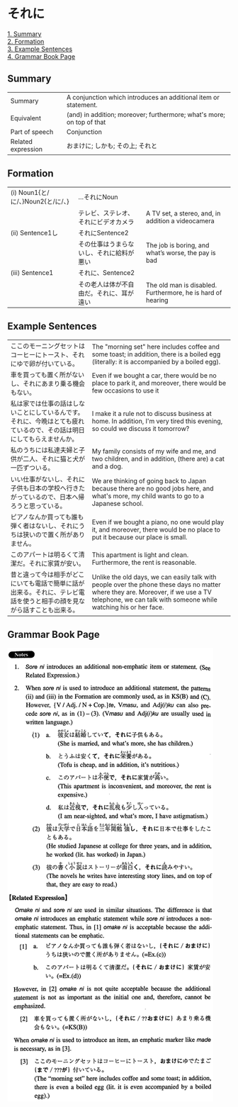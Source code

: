 # それに

[1. Summary](#summary)<br>
[2. Formation](#formation)<br>
[3. Example Sentences](#example-sentences)<br>
[4. Grammar Book Page](#grammar-book-page)<br>


## Summary

<table><tr>   <td>Summary</td>   <td>A conjunction which introduces an additional item or statement.</td></tr><tr>   <td>Equivalent</td>   <td>(and) in addition; moreover; furthermore; what's more; on top of that</td></tr><tr>   <td>Part of speech</td>   <td>Conjunction</td></tr><tr>   <td>Related expression</td>   <td>おまけに; しかも; その上; それと</td></tr></table>

## Formation

<table class="table"><tbody><tr class="tr head"><td class="td"><span class="numbers">(i)</span> <span class="bold">Noun<span class="subscript">1</span>{と/に/、}Noun<span class="subscript">2</span>{と/に/、}</span></td><td class="td"><span>…</span><span class="concept">それに</span><span>Noun</span></td><td class="td"></td></tr><tr class="tr"><td class="td"></td><td class="td"><span>テレビ、ステレオ、</span><span class="concept">それに</span><span>ビデオカメラ</span></td><td class="td"><span>A TV set, a stereo, and, in addition a videocamera</span></td></tr><tr class="tr head"><td class="td"><span class="numbers">(ii)</span> <span class="bold">Sentence1し</span></td><td class="td"><span class="concept">それに</span><span>Sentence2</span></td><td class="td"></td></tr><tr class="tr"><td class="td"></td><td class="td"><span>その仕事はうまらないし、</span><span class="concept">それに</span><span>給料が悪い</span></td><td class="td"><span>The job is boring, and what’s worse, the pay is bad</span></td></tr><tr class="tr head"><td class="td"><span class="numbers">(iii)</span> <span class="bold">Sentence1</span></td><td class="td"><span class="concept">それに</span><span>、Sentence2</span></td><td class="td"></td></tr><tr class="tr"><td class="td"></td><td class="td"><span>その老人は体が不自由だ。</span><span class="concept">それに</span><span>、耳が遠い</span></td><td class="td"><span>The old man is disabled. Furthermore, he is hard of hearing</span></td></tr></tbody></table>

## Example Sentences

<table><tr>   <td>ここのモーニングセットはコーヒーにトースト、それにゆで卵が付いている。</td>   <td>The &quot;morning set&quot; here includes coffee and some toast; in addition, there is a boiled egg (literally: it is accompanied by a boiled egg).</td></tr><tr>   <td>車を買っても置く所がないし、それにあまり乗る機会もない。</td>   <td>Even if we bought a car, there would be no place to park it, and moreover, there would be few occasions to use it</td></tr><tr>   <td>私は家では仕事の話はしないことにしているんです。それに、今晩はとても疲れているので、その話は明日にしてもらえませんか。</td>   <td>I make it a rule not to discuss business at home. In addition, I'm very tired this evening, so could we discuss it tomorrow?</td></tr><tr>   <td>私のうちには私達夫婦と子供が二人、それに猫と犬が一匹ずついる。</td>   <td>My family consists of my wife and me, and two children, and in addition, (there are) a cat and a dog.</td></tr><tr>   <td>いい仕事がないし、それに子供も日本の学校へ行きたがっているので、日本へ帰ろうと思っている。</td>   <td>We are thinking of going back to Japan because there are no good jobs here, and what's more, my child wants to go to a Japanese school.</td></tr><tr>   <td>ピアノなんか買っても誰も弾く者はないし、それにうちは狭いので置く所がありません。</td>   <td>Even if we bought a piano, no one would play it, and moreover, there would be no place to put it because our place is small.</td></tr><tr>   <td>このアパートは明るくて清潔だ。それに家賃が安い。</td>   <td>This apartment is light and clean. Furthermore, the rent is reasonable.</td></tr><tr>   <td>昔と違って今は相手がどこにいても電話で簡単に話が出来る。それに、テレビ電話を使うと相手の顔を見ながら話すことも出来る。</td>   <td>Unlike the old days, we can easily talk with people over the phone these days no matter where they are. Moreover, if we use a TV telephone, we can talk with someone while watching his or her face.</td></tr></table>

## Grammar Book Page

![](../img/Intermediateそれに.png)

